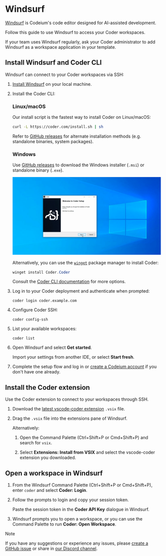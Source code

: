 # Windsurf

[Windsurf](https://codeium.com/windsurf) is Codeium's code editor designed for AI-assisted
development.

Follow this guide to use Windsurf to access your Coder workspaces.

If your team uses Windsurf regularly, ask your Coder administrator to add Windsurf as a workspace application in your template.

## Install Windsurf and Coder CLI

Windsurf can connect to your Coder workspaces via SSH:

1. [Install Windsurf](https://docs.codeium.com/windsurf/getting-started) on your local machine.

1. Install the Coder CLI:

   <!-- copied from docs/install/cli.md - make changes there -->

   <div class="tabs">

   ### Linux/macOS

   Our install script is the fastest way to install Coder on Linux/macOS:

   ```sh
   curl -L https://coder.com/install.sh | sh
   ```

   Refer to [GitHub releases](https://github.com/coder/coder/releases) for
   alternate installation methods (e.g. standalone binaries, system packages).

   ### Windows

   Use [GitHub releases](https://github.com/coder/coder/releases) to download the
   Windows installer (`.msi`) or standalone binary (`.exe`).

   ![Windows setup wizard](../../images/install/windows-installer.png)

   Alternatively, you can use the
   [`winget`](https://learn.microsoft.com/en-us/windows/package-manager/winget/#use-winget)
   package manager to install Coder:

   ```powershell
   winget install Coder.Coder
   ```

   </div>

   Consult the [Coder CLI documentation](../../install/cli.md) for more options.

1. Log in to your Coder deployment and authenticate when prompted:

   ```shell
   coder login coder.example.com
   ```

1. Configure Coder SSH:

   ```shell
   coder config-ssh
   ```

1. List your available workspaces:

   ```shell
   coder list
   ```

1. Open Windsurf and select **Get started**.

   Import your settings from another IDE, or select **Start fresh**.

1. Complete the setup flow and log in or [create a Codeium account](https://codeium.com/windsurf/signup)
   if you don't have one already.

## Install the Coder extension

Use the Coder extension to connect to your workspaces through SSH.

1. Download the [latest vscode-coder extension](https://github.com/coder/vscode-coder/releases/latest) `.vsix` file.

1. Drag the `.vsix` file into the extensions pane of Windsurf.

   Alternatively:

   1. Open the Command Palette
   (<kdb>Ctrl</kdb>+<kdb>Shift</kdb>+<kdb>P</kdb> or <kdb>Cmd</kdb>+<kdb>Shift</kdb>+<kdb>P</kdb>)
   and search for `vsix`.

   1. Select **Extensions: Install from VSIX** and select the vscode-coder extension you downloaded.

## Open a workspace in Windsurf

1. From the Windsurf Command Palette
(<kdb>Ctrl</kdb>+<kdb>Shift</kdb>+<kdb>P</kdb> or <kdb>Cmd</kdb>+<kdb>Shift</kdb>+<kdb>P</kdb>),
enter `coder` and select **Coder: Login**.

1. Follow the prompts to login and copy your session token.

   Paste the session token in the **Coder API Key** dialogue in Windsurf.

1. Windsurf prompts you to open a workspace, or you can use the Command Palette to run **Coder: Open Workspace**.

> [!NOTE]
> If you have any suggestions or experience any issues, please
> [create a GitHub issue](https://github.com/coder/coder/issues/new?title=docs%3A+windsurf+request+title+here&labels=["customer-reported","docs"]&body=please+enter+your+request+here) or share in
> [our Discord channel](https://discord.gg/coder).
